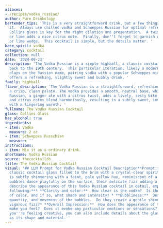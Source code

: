 ```yaml
---
aliases:
- /recipes/vodka_russian/
author: Pure Drinkology
bartender_tips: 'This is a very straightforward drink, but a few things can elevate
  it.  Always use chilled vodka and Schweppes Russian for optimal refreshment. A proper
  Collins glass is key for the right dilution and presentation.  A twist of lemon
  or lime adds a nice citrus note.  Finally, don''t forget to garnish with a lemon
  or lime wedge.  This cocktail is simple, but the details matter. '
base_spirit: vodka
category: cocktail
collection: null
date: '2024-09-23'
description: 'The Vodka Russian is a simple highball, a classic cocktail style dating
  back to the 19th century.  This particular iteration, likely a modern invention,
  plays on the Russian name, pairing vodka with a popular Schweppes mixer.  The combination
  offers a refreshing, slightly sweet and bubbly drink. '
family: highball
flavor_description: 'The Vodka Russian is a straightforward, refreshing cocktail with
  a crisp, clean palate. The vodka provides a smooth, neutral base, while the Schweppes
  Russian, a ginger ale with a citrus twist, adds a lively, zesty bite.  The ginger
  and citrus notes blend harmoniously, resulting in a subtly sweet, invigorating drink
  with a lingering warmth. '
fullname: The Vodka Russian Cocktail
glass: Collins Glass
has_alcohol: true
ingredients:
- item: Vodka
  measure: 2 oz
- item: Schweppes Russchian
  measure: ''
instructions:
- item: Mix it as a ordinary drink.
shortname: Vodka Russian
source: thecocktaildb
title: The Vodka Russian Cocktail
visual: '## LLM Prompt for Vodka Russian Cocktail Description**Prompt:** Imagine a
  classic cocktail glass filled to the brim with a crystal-clear spirit.  The liquid
  is subtly shimmering with a faint, pale yellow hue, reminiscent of a summer sunset.  Tiny
  bubbles dance playfully on the surface, their delicate fizz adding a touch of effervescence.  **Please
  describe the appearance of this Vodka Russian cocktail in detail, emphasizing the
  following:*** **Clarity and color:**  How clear is the vodka?  Is there any hint
  of color, and if so, what shade and intensity? * **Bubbliness:**  Describe the size,
  quantity, and movement of the bubbles.  Do they create a gentle shimmer or a more
  vigorous fizz?* **Overall Impression:**  How does the appearance of the cocktail
  make you feel?  Does it evoke any particular emotions or sensations? **Bonus:**  If
  you''re feeling creative, you can also include details about the glass itself, such
  as its shape and material. '
---
```



